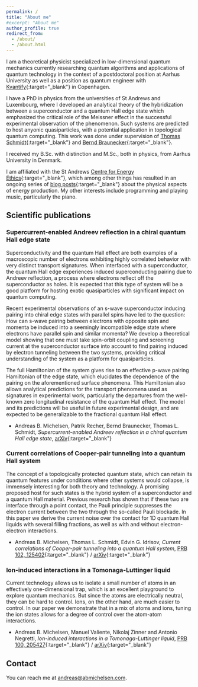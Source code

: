 ```yaml
---
permalink: /
title: "About me"
#excerpt: "About me"
author_profile: true
redirect_from:
  - /about/
  - /about.html
---
```


I am a theoretical physicist specialized in low-dimensional quantum mechanics currently researching quantum algorithms and applications of quantum technology in the context of a postdoctoral position at Aarhus University as well as a position as quantum engineer with [Kvantify][kvantify]{:target="_blank"} in Copenhagen.  

I have a PhD in physics from the universities of St Andrews and Luxembourg, where I developed an analytical theory of the hybridization between a superconductor and a quantum Hall edge state which emphasized the critical role of the Meissner effect in the successful experimental observation of the phenomenon. Such systems are predicted to host anyonic quasiparticles, with a potential application in topological quantum computing. This work was done under supervision of [Thomas Schmidt][thomas]{:target="_blank"} and [Bernd Braunecker][bernd]{:target="_blank"}.

I received my B.Sc. with distinction and M.Sc., both in physics, from Aarhus University in Denmark.

I am affiliated with the St Andrews [Centre for Energy Ethics][energy]{:target="_blank"}, which among other things has resulted in an ongoing series of [blog posts][blogposts]{:target="_blank"} about the physical aspects of energy production. My other interests include programming and playing music, particularly the piano.

## Scientific publications

### Supercurrent-enabled Andreev reflection in a chiral quantum Hall edge state
Superconductivity and the quantum Hall effect are both examples of a macroscopic number of electrons exhibiting highly correlated behavior with very distinct transport signatures. When interfaced with a superconductor, the quantum Hall edge experiences induced superconducting pairing due to Andreev reflection, a process where electrons reflect off the superconductor as holes. It is expected that this type of system will be a good platform for hosting exotic quasiparticles with
significant impact on quantum computing.

Recent experimental observations of an s-wave superconductor inducing pairing into chiral edge states with parallel spins have led to the question: How can s-wave pairing between electrons with opposite spin and momenta be induced into a seemingly incompatible edge state where electrons have parallel spin and similar momenta? We develop a theoretical model showing that one must take spin-orbit coupling and screening current at the superconductor surface into account to find
pairing induced by electron tunneling between the two systems, providing critical understanding of the system as a platform for quasiparticles.

The full Hamiltonian of the system gives rise to an effective p-wave pairing Hamiltonian of the edge state, which elucidates the dependence of the pairing on the aforementioned surface phenomena. This Hamiltonian also allows analytical predictions for the transport phenomena used as signatures in experimental work, particularly the departures from the well-known zero longitudinal resistance of the quantum Hall effect. The model and its predictions will be useful in future experimental design, and are expected to be generalizable to the fractional quantum Hall effect.

- Andreas B. Michelsen, Patrik Recher, Bernd Braunecker, Thomas L. Schmidt, _Supercurrent-enabled Andreev reflection in a chiral quantum Hall edge state_, [arXiv](https://arxiv.org/abs/2203.13384){:target="_blank"}

### Current correlations of Cooper-pair tunneling into a quantum Hall system
The concept of a topologically protected quantum state, which can retain its quantum features under conditions where other systems would collapse, is immensely interesting for both theory and technology. A promising proposed host for such states is the hybrid system of a superconductor and a quantum Hall material. Previous research has shown that if these two are interface through a point contact, the Pauli principle suppresses the electron current between the two through the so-called Pauli blockade. In this paper we derive the current noise over the contact for 1D quantum Hall liquids with several filling fractions, as well as with and without electron-electron interactions.

- Andreas B. Michelsen, Thomas L. Schmidt, Edvin G. Idrisov, _Current correlations of Cooper-pair tunneling into a quantum Hall system_, [PRB 102, 125402](https://journals.aps.org/prb/abstract/10.1103/PhysRevB.102.125402){:target="_blank"} / [arXiv](https://arxiv.org/abs/2004.10279){:target="_blank"}

### Ion-induced interactions in a Tomonaga-Luttinger liquid
Current technology allows us to isolate a small number of atoms in an effectively one-dimensional trap, which is an excellent playground to explore quantum mechanics. But since the atoms are electrically neutral, they can be hard to control. Ions, on the other hand, are much easier to control. In our paper we demonstrate that in a mix of atoms and ions, tuning the ion states allows for a degree of control over the atom-atom interactions.

- Andreas B. Michelsen, Manuel Valiente, Nikolaj Zinner and Antonio Negretti, _Ion-induced interactions in a Tomonaga-Luttinger liquid_, [PRB 100, 205427](https://journals.aps.org/prb/abstract/10.1103/PhysRevB.100.205427){:target="_blank"} / [arXiv](https://arxiv.org/abs/1907.07090){:target="_blank"}

## Contact
You can reach me at [andreas@abmichelsen.com][mail].

[thomas]:https://tmqs.uni.lu
[bernd]:https://www.st-andrews.ac.uk/~bhb/
[mail]:mailto:andreas@abmichelsen.com
[energy]:https://energyethics.st-andrews.ac.uk/
[blogposts]:https://abmichelsen.com/outreach/energy-ethics/
[kvantify]:https://www.kvantify.dk/
